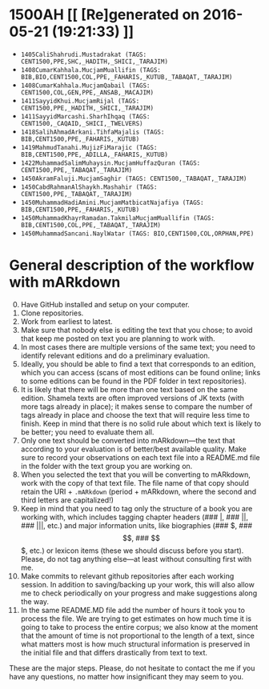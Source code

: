 # 1500AH [[ [Re]generated on 2016-05-21 (19:21:33) ]]

* `1405CaliShahrudi.Mustadrakat (TAGS: CENT1500,PPE,SHC,_HADITH,_SHICI,_TARAJIM)`
* `1408CumarKahhala.MucjamMuallifin (TAGS: BIB,BIO,CENT1500,COL,PPE,_FAHARIS,_KUTUB,_TABAQAT,_TARAJIM)`
* `1408CumarKahhala.MucjamQabail (TAGS: CENT1500,COL,GEN,PPE,_ANSAB,_MACAJIM)`
* `1411SayyidKhui.MucjamRijal (TAGS: CENT1500,PPE,_HADITH,_SHICI,_TARAJIM)`
* `1411SayyidMarcashi.SharhIhqaq (TAGS: CENT1500,_CAQAID,_SHICI,_TWELVERS)`
* `1418SalihAhmadArkani.TihfaMajalis (TAGS: BIB,CENT1500,PPE,_FAHARIS,_KUTUB)`
* `1419MahmudTanahi.MujizFiMarajic (TAGS: BIB,CENT1500,PPE,_ADILLA,_FAHARIS,_KUTUB)`
* `1422MuhammadSalimMuhaysin.MucjamHuffazQuran (TAGS: CENT1500,PPE,_TABAQAT,_TARAJIM)`
* `1450AkramFaluji.MucjamSaghir (TAGS: CENT1500,_TABAQAT,_TARAJIM)`
* `1450CabdRahmanAlShaykh.Mashahir (TAGS: CENT1500,PPE,_TABAQAT,_TARAJIM)`
* `1450MuhammadHadiAmini.MucjamMatbicatNajafiya (TAGS: BIB,CENT1500,PPE,_FAHARIS,_KUTUB)`
* `1450MuhammadKhayrRamadan.TakmilaMucjamMuallifin (TAGS: BIB,CENT1500,COL,PPE,_TABAQAT,_TARAJIM)`
* `1450MuhammadSancani.NaylWatar (TAGS: BIO,CENT1500,COL,ORPHAN,PPE)`


# General description of the workflow with mARkdown

0. Have GitHub installed and setup on your computer.
1. Clone repositories.
2. Work from earliest to latest.
3. Make sure that nobody else is editing the text that you chose; to avoid that keep me posted on text you are planning to work with. 
4. In most cases there are multiple versions of the same text; you need to identify relevant editions and do a preliminary evaluation. 
5. Ideally,  you should be able to find a text that corresponds to an edition,  which you can access (scans of most editions can be found online; links to some editions can be found in the PDF folder in text repositories). 
6. It is likely that there will be more than one text based on the same edition. Shamela texts are often improved versions of JK texts (with more tags already in place);  it makes sense to compare the number of tags already in place and choose the text that will require less time to finish. Keep in mind that there is no solid rule about which text is likely to be better; you need to evaluate them all.
7. Only one text should be converted into mARkdown—the text that according to your evaluation is of better/best available quality. Make sure to record your observations on each text file into a README.md file in the folder with the text group you are working on. 
8. When you selected the text that you will be converting to mARkdown, work with the copy of that text file. The file name of that copy should retain the URI + `.mARkdown` (period + mARkdown,  where the second and third letters are capitalized!) 
9. Keep in mind that you need to tag only the structure of a book you are working with,  which includes tagging chapter headers (### |,  ### ||,  ### |||, etc.) and major information units, like biographies (### $,  ### $$,  ### $$$,  etc.) or lexicon items (these we should discuss before you start). Please,  do not tag anything else—at least without consulting first with me. 
10. Make commits to relevant github repositories after each working session.  In addition to saving/backing up your work,  this will also allow me to check periodically on your progress and make suggestions along the way.
11. In the same README.MD file add the number of hours it took you to process the file. We are trying to get estimates on how much time it is going to take to process the entire corpus; we also know at the moment that the amount of time is not proportional to the length of a text, since what matters most is how much structural information is preserved in the initial file and that differs drastically from text to text.

These are the major steps.  Please,  do not hesitate to contact the me if you have any questions, no matter how insignificant they may seem to you.

